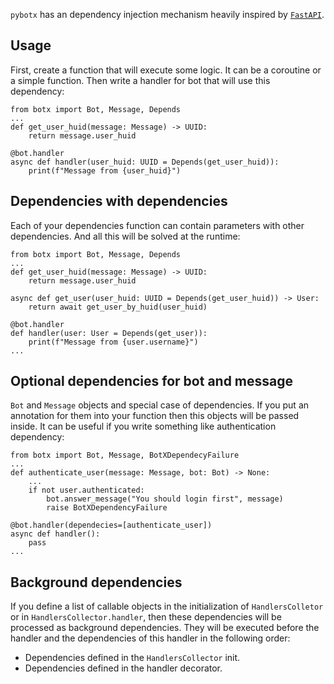 `pybotx` has an dependency injection mechanism heavily inspired by [`FastAPI`](https://fastapi.tiangolo.com/tutorial/dependencies/first-steps/).

## Usage

First, create a function that will execute some logic. It can be a coroutine or a simple function.
Then write a handler for bot that will use this dependency:

```python3  hl_lines="7"
from botx import Bot, Message, Depends
...
def get_user_huid(message: Message) -> UUID:
    return message.user_huid

@bot.handler
async def handler(user_huid: UUID = Depends(get_user_huid)):
    print(f"Message from {user_huid}")
```

## Dependencies with dependencies

Each of your dependencies function can contain parameters with other dependencies. And all this will be solved at the runtime:

```python3  hl_lines="6"
from botx import Bot, Message, Depends
...
def get_user_huid(message: Message) -> UUID:
    return message.user_huid

async def get_user(user_huid: UUID = Depends(get_user_huid)) -> User:
    return await get_user_by_huid(user_huid)

@bot.handler
def handler(user: User = Depends(get_user)):
    print(f"Message from {user.username}")
...
```

## Optional dependencies for bot and message

`Bot` and `Message` objects and special case of dependencies. If you put an annotation for them into your function then 
this objects will be passed inside. It can be useful if you write something like authentication dependency:

```python3 hl_lines="3 7 9x"
from botx import Bot, Message, BotXDependecyFailure
...
def authenticate_user(message: Message, bot: Bot) -> None:
    ...
    if not user.authenticated:
        bot.answer_message("You should login first", message)
        raise BotXDependencyFailure

@bot.handler(dependecies=[authenticate_user])
async def handler():
    pass
...
```

## Background dependencies


If you define a list of callable objects in the initialization of `HandlersColletor` or in `HandlersCollector.handler`, 
then these dependencies will be processed as background dependencies. 
They will be executed before the handler and the dependencies of this handler in the following order:

 * Dependencies defined in the `HandlersCollector` init.
 * Dependencies defined in the handler decorator.